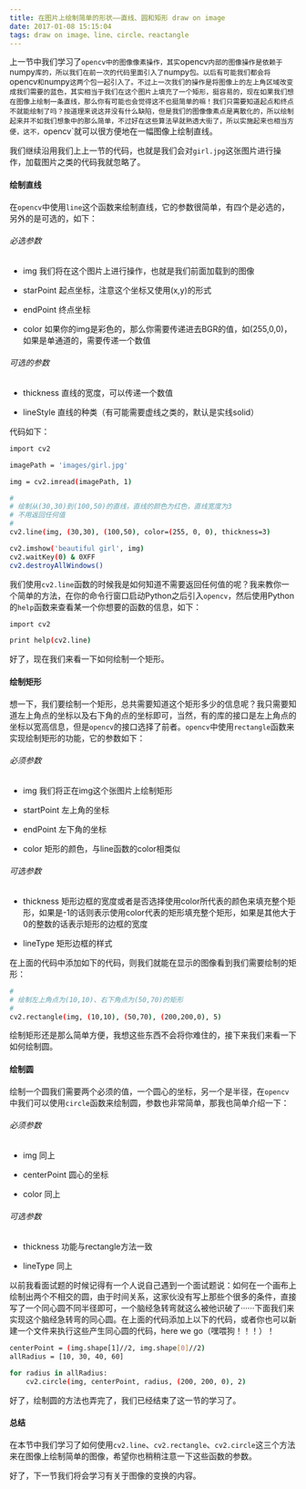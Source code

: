```yaml
---
title: 在图片上绘制简单的形状——直线、圆和矩形 draw on image
date: 2017-01-08 15:15:04
tags: draw on image、line、circle、reactangle
---
```

上一节中我们学习了`opencv中的图像像素操作，其实`opencv`内部的图像操作是依赖于`numpy`库的，所以我们在前一次的代码里面引入了`numpy`包。以后有可能我们都会将`opencv`和`numpy`这两个包一起引入了。不过上一次我们的操作是将图像上的左上角区域改变成我们需要的蓝色，其实相当于我们在这个图片上填充了一个矩形，挺容易的，现在如果我们想在图像上绘制一条直线，那么你有可能也会觉得这不也挺简单的嘛！我们只需要知道起点和终点不就能绘制了吗？按道理来说这并没有什么缺陷，但是我们的图像像素点是离散化的，所以绘制起来并不如我们想象中的那么简单，不过好在这些算法早就熟透大街了，所以实施起来也相当方便，这不，`opencv`就可以很方便地在一幅图像上绘制直线。

我们继续沿用我们上上一节的代码，也就是我们会对`girl.jpg`这张图片进行操作，加载图片之类的代码我就忽略了。

#### 绘制直线

在`opencv`中使用`line`这个函数来绘制直线，它的参数很简单，有四个是必选的，另外的是可选的，如下：

###### 必选参数

+ img 我们将在这个图片上进行操作，也就是我们前面加载到的图像

+ starPoint 起点坐标，注意这个坐标又使用(x,y)的形式

+ endPoint 终点坐标

+ color 如果你的img是彩色的，那么你需要传递进去BGR的值，如(255,0,0)，如果是单通道的，需要传递一个数值

###### 可选的参数

+ thickness 直线的宽度，可以传递一个数值

+ lineStyle 直线的种类（有可能需要虚线之类的，默认是实线solid）

代码如下：

```bash
import cv2

imagePath = 'images/girl.jpg'

img = cv2.imread(imagePath, 1)

#
# 绘制从(30,30)到(100,50)的直线，直线的颜色为红色，直线宽度为3
# 不用返回任何值
#
cv2.line(img, (30,30), (100,50), color=(255, 0, 0), thickness=3)

cv2.imshow('beautiful girl', img)
cv2.waitKey(0) & 0XFF
cv2.destroyAllWindows()
```

我们使用`cv2.line`函数的时候我是如何知道不需要返回任何值的呢？我来教你一个简单的方法，在你的命令行窗口启动Python之后引入`opencv`，然后使用Python的`help`函数来查看某一个你想要的函数的信息，如下：

```bash
import cv2

print help(cv2.line)
```

好了，现在我们来看一下如何绘制一个矩形。

#### 绘制矩形

想一下，我们要绘制一个矩形，总共需要知道这个矩形多少的信息呢？我只需要知道左上角点的坐标以及右下角的点的坐标即可，当然，有的库的接口是左上角点的坐标以宽高信息，但是`opencv`的接口选择了前者。`opencv`中使用`rectangle`函数来实现绘制矩形的功能，它的参数如下：

###### 必须参数

+ img 我们将正在img这个张图片上绘制矩形

+ startPoint 左上角的坐标

+ endPoint 左下角的坐标

+ color 矩形的颜色，与line函数的color相类似

###### 可选参数

+ thickness 矩形边框的宽度或者是否选择使用color所代表的颜色来填充整个矩形，如果是-1的话则表示使用color代表的矩形填充整个矩形，如果是其他大于0的整数的话表示矩形的边框的宽度

+ lineType 矩形边框的样式

在上面的代码中添加如下的代码，则我们就能在显示的图像看到我们需要绘制的矩形：

```bash
#
# 绘制左上角点为(10,10)、右下角点为(50,70)的矩形
#
cv2.rectangle(img, (10,10), (50,70), (200,200,0), 5)
```

绘制矩形还是那么简单方便，我想这些东西不会将你难住的，接下来我们来看一下如何绘制圆。

#### 绘制圆

绘制一个圆我们需要两个必须的值，一个圆心的坐标，另一个是半径，在`opencv`中我们可以使用`circle`函数来绘制圆，参数也非常简单，那我也简单介绍一下：

###### 必须参数

+ img 同上

+ centerPoint 圆心的坐标

+ color 同上

###### 可选参数

+ thickness 功能与rectangle方法一致

+ lineType 同上

以前我看面试题的时候记得有一个人说自己遇到一个面试题说：如何在一个画布上绘制出两个不相交的圆，由于时间关系，这家伙没有写上那些个很多的条件，直接写了一个同心圆不同半径即可，一个脑经急转弯就这么被他识破了······下面我们来实现这个脑经急转弯的同心圆。在上面的代码添加上以下的代码，或者你也可以新建一个文件来执行这些产生同心圆的代码，here we go（嘿喂狗！！！）！

```bash
centerPoint = (img.shape[1]//2, img.shape[0]//2)
allRadius = [10, 30, 40, 60]

for radius in allRadius:
    cv2.circle(img, centerPoint, radius, (200, 200, 0), 2)
```

好了，绘制圆的方法也弄完了，我们已经结束了这一节的学习了。

#### 总结

在本节中我们学习了如何使用`cv2.line`、`cv2.rectangle`、`cv2.circle`这三个方法来在图像上绘制简单的图像，希望你也稍稍注意一下这些函数的参数。

好了，下一节我们将会学习有关于图像的变换的内容。